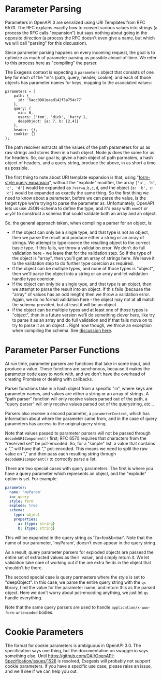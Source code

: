 # Parameter Parsing

Parameters in OpenAPI 3 are serialized using URI Templates from RFC 6570.
The RFC explains exactly how to convert various values into strings
(a process the RFC calls "expansion") but says nothing about going in the
opposite direction (a process the RFC doesn't even give a name, but which
we will call "parsing" for this discussion).

Since parameter parsing happens on every incoming request, the goal is to
optimize as much of parameter parsing as possible ahead-of-time.  We refer
to this process here as "compiling" the parser.

The Exegesis context is expecting a `parameters` object that consists of one
key for each of the "in"s (path, query, header, cookie), and each of those
objects has parameter names for keys, mapping to the associated values:

```
parameters = {
    path: {
      id: '5acc0981eaad142f3a754c77'
    },
    query: {
      min: 6,
      users: ['tom', 'dick', 'harry'],
      deepObject: {a: 7, b: [2,4]}
    },
    header: {},
    cookie: {}
};
```

The path resolver extracts all the values of the path parameters for us as raw
strings and stores them in a hash object.  Node.js does the same for us for
headers.  So, our goal is; given a hash object of path parmaters, a hash object
of headers, and a query string, produce the above, in as short a time as possible.

The first thing to note about URI template expansion is that, using "[form-style
query expansion](https://tools.ietf.org/html/rfc6570#section-3.2.8)", without
the "explode" modifier, the array `['a', 'b', 'c', 'd']` would be expanded as
`?var=a,b,c,d`, and the object `{a: 'b', c: 'd'}` would be expanded as exactly
the same thing.  So the first thing we need to know about a parameter, before
we can parse the value, is the target type we're trying to parse the parameter
as.  Unfortunately, OpenAPI lets us use JSON-schema to define the type, and it's
easy with `oneOf` or `anyOf` to construct a schema that could validate both
an array and an object.

So, the general approach taken, when compiling a parser for an object, is:

* If the object can only be a single type, and that type is not an object,
  then we parse the result and produce either a string or an array of strings.
  We attempt to type-coerce the resulting object to the correct basic type.  If
  this fails, we throw a validation error.  We don't do full validation here -
  we leave that for the validation step.  So if the type of the object is
  "array", then you'll get an array of strings here.  We leave it to the
  validation step to do further type coercion as required.
* If the object can be multiple types, and none of those types is "object",
  then we'll parse the object into a string or an array and let validation
  handle type coercion.
* If the object can only be a single type, and that type is an object,
  then we attempt to parse the result into an object.  If this fails (because
  the "array" of values has an odd length) then we throw a validation error.
  Again, we do no formal validation here - the object may not at all match
  the schema provided, but at least it will be an object.
* If the object can be multiple types and at least one of those types is
  "object", then in a future version we'll do something clever here, like try
  to parse it as an array and do full validation and if that fails move on to
  try to parse it as an object...  Right now though, we throw an exception
  when compiling the schema.  See [discussion here](https://github.com/OAI/OpenAPI-Specification/issues/1535#issuecomment-380032898).

# Parameter Parser Functions

At run time, parameter parsers are functions that take in some input, and produce
a value.  These functions are synchonous, because it makes the parameter
code easy to work with, and we don't have the overhead of creating Promises or
dealing with callbacks.

Parser functions take in a hash object from a specific "in", where keys are
parameter names, and values are either a string or an array of strings.  A
"path parser" function will only receive values parsed out of the path, a
"query parser" will only receive values parsed out of the querystring, etc...

Parsers also receive a second parameter, a `parameterContext`, which has
information about where the parameter came from, and in the case of query
parameters has access to the original query string.

Note that values passed to parameter parsers will not be passed through
`decodeURIComponent()` first; RFC 6570 requires that characters from the
"reserved set" be pct-encoded.  So, for a "simple" list, a value that contains
a "," will have that "," pct-encoded.  This means we need to split the raw
value on "," and then pass each resulting string through `decodeURIComponent()`
to correctly parse a list.

There are two special cases with query parameters.  The first is where you
have a query parameter which represents an object, and the "explode" option is
set.  For example:

```yaml
parameter:
  name: 'myParam'
  in: query
  style: form
  explode: true
  schema:
    type: object
    properties:
      a: {type: string}
      b: {type: string}
```

This will be expanded in the query string as '?a=foo&b=bar'.  Note that the name
of our parameter, 'myParam', doesn't even appear in the query string.

As a result, query parameter parsers for exploded objects are passesd the entire
set of extracted values as their 'value', and simply return it.  We let validation
take care of working out if the are extra fields in the object that shouldn't be
there.

The second special case is query parmaeters where the style is set to "deepObject".
In this case, we parse the entire query string with the `qs` library, find the
value for the parameter name, and return this as the parsed object.  Here we
don't worry about pct-encoding anything, we just let `qs` handle everything.

Note that the same query parsers are used to handle `application/x-www-form-urlencoded`
bodies.

# Cookie Parameters

The format for cookie parameters is ambiguous in OpenAPI 3.0.  The specification
says one thing, but the documentation on swagger.io says something else.
Until https://github.com/OAI/OpenAPI-Specification/issues/1528 is resolved,
Exegesis will probably not support cookie parameters.  If you have a specific
use case, please raise an issue, and we'll see if we can help you out.